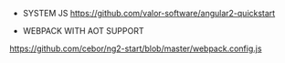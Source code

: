
- SYSTEM JS
https://github.com/valor-software/angular2-quickstart


- WEBPACK WITH AOT SUPPORT

https://github.com/cebor/ng2-start/blob/master/webpack.config.js
